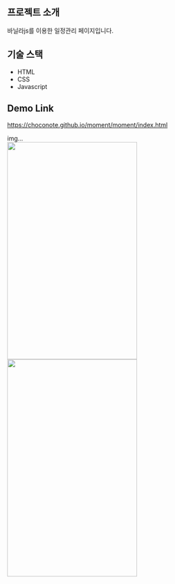 ## 프로젝트 소개 
바닐라js를 이용한 일정관리 페이지입니다. 



## 기술 스택 
* HTML
* CSS
* Javascript

## Demo Link 
https://choconote.github.io/moment/moment/index.html


img...<br>
<img src="img/capture.png" width="300" height="500">
<img src="img/capture1.png" width="300" height="500">